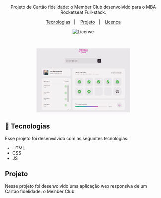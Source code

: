 <p align="center">
Projeto de  Cartão fidelidade: o Member Club desenvolvido para o MBA Rocketseat Full-stack.
</p>

<p align="center">
  <a href="#-tecnologias">Tecnologias</a>&nbsp;&nbsp;&nbsp;|&nbsp;&nbsp;&nbsp;
  <a href="#-projeto">Projeto</a>&nbsp;&nbsp;&nbsp;|&nbsp;&nbsp;&nbsp;
  <a href="#memo-licença">Licença</a>
</p>

<p align="center">
  <img alt="License" src="https://img.shields.io/static/v1?label=license&message=MIT&color=0F172A&labelColor=1D4ED8">
</p>

<br>

<p align="center">
  <img alt="Preview do projeto desenvolvido." src="/src/assets/preview.png" width="60%">
</p>

## 🚀 Tecnologias

Esse projeto foi desenvolvido com as seguintes tecnologias:

- HTML
- CSS
- JS

## Projeto

Nesse projeto foi desenvolvido uma aplicação web responsiva de um Cartão fidelidade: o Member Club!
